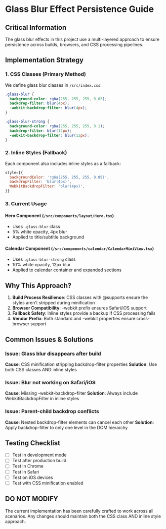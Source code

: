 # Glass Blur Effect Persistence Guide

## Critical Information
The glass blur effects in this project use a multi-layered approach to ensure persistence across builds, browsers, and CSS processing pipelines.

## Implementation Strategy

### 1. CSS Classes (Primary Method)
We define glass blur classes in `/src/index.css`:
```css
.glass-blur {
  background-color: rgba(255, 255, 255, 0.05);
  backdrop-filter: blur(4px);
  -webkit-backdrop-filter: blur(4px);
}

.glass-blur-strong {
  background-color: rgba(255, 255, 255, 0.1);
  backdrop-filter: blur(12px);
  -webkit-backdrop-filter: blur(12px);
}
```

### 2. Inline Styles (Fallback)
Each component also includes inline styles as a fallback:
```jsx
style={{
  backgroundColor: 'rgba(255, 255, 255, 0.05)',
  backdropFilter: 'blur(4px)',
  WebkitBackdropFilter: 'blur(4px)',
}}
```

### 3. Current Usage

#### Hero Component (`/src/components/layout/Hero.tsx`)
- Uses `.glass-blur` class
- 5% white opacity, 4px blur
- Applied to title/subtitle background

#### Calendar Component (`/src/components/calendar/CalendarMiniView.tsx`)
- Uses `.glass-blur-strong` class
- 10% white opacity, 12px blur
- Applied to calendar container and expanded sections

## Why This Approach?

1. **Build Process Resilience**: CSS classes with @supports ensure the styles aren't stripped during minification
2. **Browser Compatibility**: -webkit prefix ensures Safari/iOS support
3. **Fallback Safety**: Inline styles provide a backup if CSS processing fails
4. **Vendor Prefix**: Both standard and -webkit properties ensure cross-browser support

## Common Issues & Solutions

### Issue: Glass blur disappears after build
**Cause**: CSS minification stripping backdrop-filter properties
**Solution**: Use both CSS classes AND inline styles

### Issue: Blur not working on Safari/iOS
**Cause**: Missing -webkit-backdrop-filter
**Solution**: Always include WebkitBackdropFilter in inline styles

### Issue: Parent-child backdrop conflicts
**Cause**: Nested backdrop-filter elements can cancel each other
**Solution**: Apply backdrop-filter to only one level in the DOM hierarchy

## Testing Checklist
- [ ] Test in development mode
- [ ] Test after production build
- [ ] Test in Chrome
- [ ] Test in Safari
- [ ] Test on iOS devices
- [ ] Test with CSS minification enabled

## DO NOT MODIFY
The current implementation has been carefully crafted to work across all scenarios. Any changes should maintain both the CSS class AND inline style approach.
